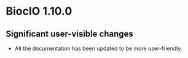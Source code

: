 # BiocIO 1.10.0

## Significant user-visible changes

* All the documentation has been updated to be more user-friendly.
